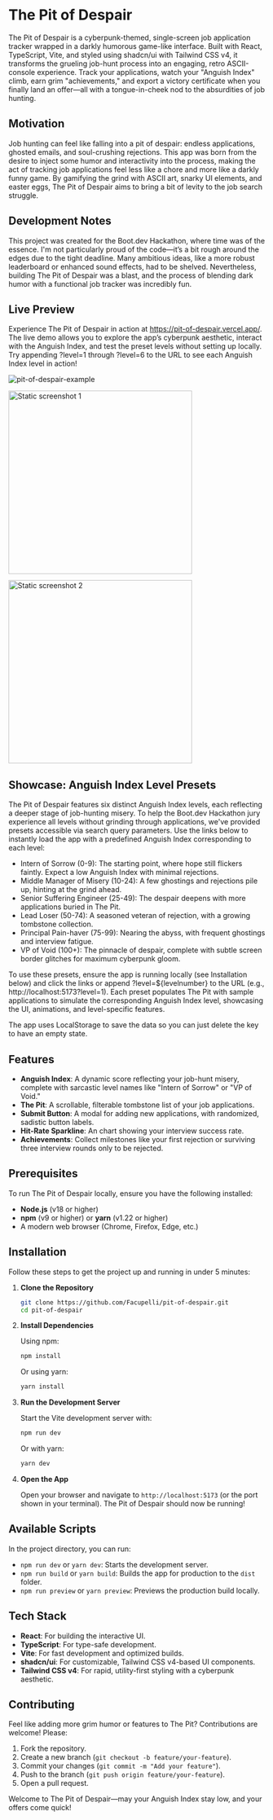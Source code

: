 # The Pit of Despair

The Pit of Despair is a cyberpunk-themed, single-screen job application tracker wrapped in a darkly humorous game-like interface. Built with React, TypeScript, Vite, and styled using shadcn/ui with Tailwind CSS v4, it transforms the grueling job-hunt process into an engaging, retro ASCII-console experience. Track your applications, watch your "Anguish Index" climb, earn grim "achievements," and export a victory certificate when you finally land an offer—all with a tongue-in-cheek nod to the absurdities of job hunting.

## Motivation

Job hunting can feel like falling into a pit of despair: endless applications, ghosted emails, and soul-crushing rejections. This app was born from the desire to inject some humor and interactivity into the process, making the act of tracking job applications feel less like a chore and more like a darkly funny game. By gamifying the grind with ASCII art, snarky UI elements, and easter eggs, The Pit of Despair aims to bring a bit of levity to the job search struggle.

## Development Notes

This project was created for the Boot.dev Hackathon, where time was of the essence. I'm not particularly proud of the code—it’s a bit rough around the edges due to the tight deadline. Many ambitious ideas, like a more robust leaderboard or enhanced sound effects, had to be shelved. Nevertheless, building The Pit of Despair was a blast, and the process of blending dark humor with a functional job tracker was incredibly fun.

## Live Preview

Experience The Pit of Despair in action at https://pit-of-despair.vercel.app/. The live demo allows you to explore the app’s cyberpunk aesthetic, interact with the Anguish Index, and test the preset levels without setting up locally. Try appending ?level=1 through ?level=6 to the URL to see each Anguish Index level in action!

![pit-of-despair-example](https://res.cloudinary.com/dzjz8pe0y/image/upload/v1753712207/samples/the-pit-of-despair_rjne61.gif)

<div style="display:inline-flex; gap:12px; flex-wrap:wrap;">
   <img src="https://res.cloudinary.com/dzjz8pe0y/image/upload/v1753712381/samples/pit-of-despair-1_ynu4yb.png" width="360" alt="Static screenshot 1"/>
   <img src="https://res.cloudinary.com/dzjz8pe0y/image/upload/v1753712403/samples/pit-of-despair-2_bwppv5.png" width="360" alt="Static screenshot 2"/>
</div>

## Showcase: Anguish Index Level Presets

The Pit of Despair features six distinct Anguish Index levels, each reflecting a deeper stage of job-hunting misery. To help the Boot.dev Hackathon jury experience all levels without grinding through applications, we've provided presets accessible via search query parameters. Use the links below to instantly load the app with a predefined Anguish Index corresponding to each level:
- Intern of Sorrow (0-9): The starting point, where hope still flickers faintly. Expect a low Anguish Index with minimal rejections.
- Middle Manager of Misery (10-24): A few ghostings and rejections pile up, hinting at the grind ahead.
- Senior Suffering Engineer (25-49): The despair deepens with more applications buried in The Pit.
- Lead Loser (50-74): A seasoned veteran of rejection, with a growing tombstone collection.
- Principal Pain-haver (75-99): Nearing the abyss, with frequent ghostings and interview fatigue.
- VP of Void (100+): The pinnacle of despair, complete with subtle screen border glitches for maximum cyberpunk gloom.

To use these presets, ensure the app is running locally (see Installation below) and click the links or append ?level=${levelnumber} to the URL (e.g., http://localhost:5173?level=1). Each preset populates The Pit with sample applications to simulate the corresponding Anguish Index level, showcasing the UI, animations, and level-specific features.

The app uses LocalStorage to save the data so you can just delete the key to have an empty state.

## Features

- **Anguish Index**: A dynamic score reflecting your job-hunt misery, complete with sarcastic level names like "Intern of Sorrow" or "VP of Void."
- **The Pit**: A scrollable, filterable tombstone list of your job applications.
- **Submit Button**: A modal for adding new applications, with randomized, sadistic button labels.
- **Hit-Rate Sparkline**: An chart showing your interview success rate.
- **Achievements**: Collect milestones like your first rejection or surviving three interview rounds only to be rejected.

## Prerequisites

To run The Pit of Despair locally, ensure you have the following installed:

- **Node.js** (v18 or higher)
- **npm** (v9 or higher) or **yarn** (v1.22 or higher)
- A modern web browser (Chrome, Firefox, Edge, etc.)

## Installation

Follow these steps to get the project up and running in under 5 minutes:

1. **Clone the Repository**

   ```bash
   git clone https://github.com/Facupelli/pit-of-despair.git
   cd pit-of-despair
   ```

2. **Install Dependencies**

   Using npm:
   ```bash
   npm install
   ```

   Or using yarn:
   ```bash
   yarn install
   ```

3. **Run the Development Server**

   Start the Vite development server with:
   ```bash
   npm run dev
   ```

   Or with yarn:
   ```bash
   yarn dev
   ```

4. **Open the App**

   Open your browser and navigate to `http://localhost:5173` (or the port shown in your terminal). The Pit of Despair should now be running!

## Available Scripts

In the project directory, you can run:

- `npm run dev` or `yarn dev`: Starts the development server.
- `npm run build` or `yarn build`: Builds the app for production to the `dist` folder.
- `npm run preview` or `yarn preview`: Previews the production build locally.

## Tech Stack

- **React**: For building the interactive UI.
- **TypeScript**: For type-safe development.
- **Vite**: For fast development and optimized builds.
- **shadcn/ui**: For customizable, Tailwind CSS v4-based UI components.
- **Tailwind CSS v4**: For rapid, utility-first styling with a cyberpunk aesthetic.

## Contributing

Feel like adding more grim humor or features to The Pit? Contributions are welcome! Please:

1. Fork the repository.
2. Create a new branch (`git checkout -b feature/your-feature`).
3. Commit your changes (`git commit -m "Add your feature"`).
4. Push to the branch (`git push origin feature/your-feature`).
5. Open a pull request.


Welcome to The Pit of Despair—may your Anguish Index stay low, and your offers come quick!
